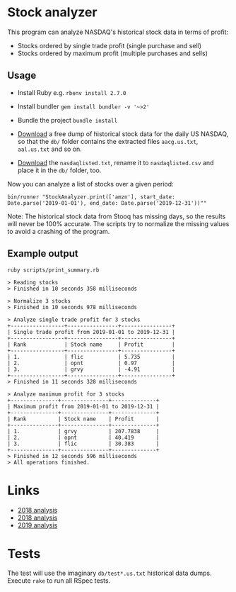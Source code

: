 # Stock analyzer

This program can analyze NASDAQ's historical stock data in terms of profit:

* Stocks ordered by single trade profit (single purchase and sell)
* Stocks ordered by maximum profit (multiple purchases and sells)

## Usage

* Install Ruby e.g. `rbenv install 2.7.0`
* Install bundler `gem install bundler -v '~>2'`
* Bundle the project `bundle install`

* [Download](https://stooq.com/db/h/) a free dump of historical stock data for the daily US NASDAQ, so that the `db/`
folder contains the extracted files `aacg.us.txt`, `aal.us.txt` and so on.
* [Download](ftp://ftp.nasdaqtrader.com/symboldirectory) the `nasdaqlisted.txt`, rename it to `nasdaqlisted.csv` and
place it in the `db/` folder, too.

Now you can analyze a list of stocks over a given period:

```
bin/runner "StockAnalyzer.print(['amzn'], start_date: Date.parse('2019-01-01'), end_date: Date.parse('2019-12-31'))""
```

Note: The historical stock data from Stooq has missing days, so the results will never be 100% accurate. The scripts
try to normalize the missing values to avoid a crashing of the program.

## Example output

```
ruby scripts/print_summary.rb

> Reading stocks
> Finished in 10 seconds 358 milliseconds

> Normalize 3 stocks
> Finished in 10 seconds 978 milliseconds

> Analyze single trade profit for 3 stocks
+-----------------+----------------+----------------+
| Single trade profit from 2019-01-01 to 2019-12-31 |
+-----------------+----------------+----------------+
| Rank            | Stock name     | Profit         |
+-----------------+----------------+----------------+
| 1.              | flic           | 5.735          |
| 2.              | opnt           | 0.97           |
| 3.              | grvy           | -4.91          |
+-----------------+----------------+----------------+
> Finished in 11 seconds 328 milliseconds

> Analyze maximum profit for 3 stocks
+---------------+---------------+--------------+
| Maximum profit from 2019-01-01 to 2019-12-31 |
+---------------+---------------+--------------+
| Rank          | Stock name    | Profit       |
+---------------+---------------+--------------+
| 1.            | grvy          | 207.7838     |
| 2.            | opnt          | 40.419       |
| 3.            | flic          | 30.383       |
+---------------+---------------+--------------+
> Finished in 12 seconds 596 milliseconds
> All operations finished.
```

# Links

* [2018 analysis](analysis/2017.md)
* [2018 analysis](analysis/2018.md)
* [2019 analysis](analysis/2019.md)

# Tests

The test will use the imaginary `db/test*.us.txt` historical data dumps. Execute `rake` to run all RSpec tests.
